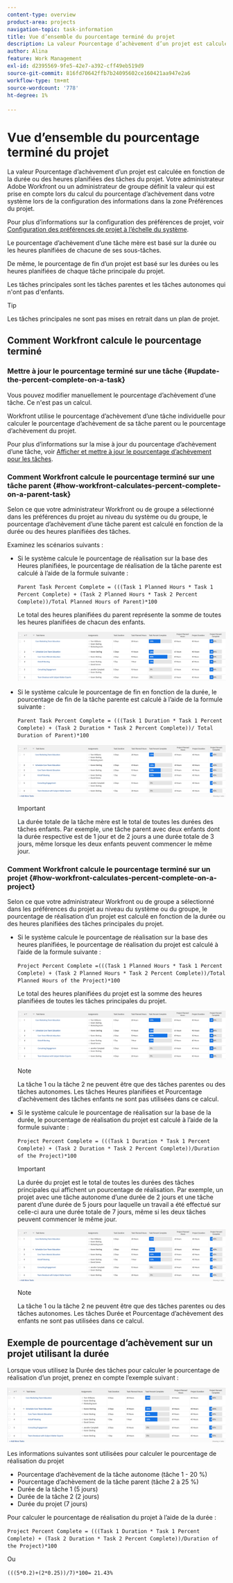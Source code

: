 ```yaml
---
content-type: overview
product-area: projects
navigation-topic: task-information
title: Vue d’ensemble du pourcentage terminé du projet
description: La valeur Pourcentage d’achèvement d’un projet est calculée en fonction de la durée planifiée ou des heures planifiées des tâches du projet. Votre administrateur Adobe Workfront ou un administrateur de groupe définit la valeur qui est prise en compte lors du calcul du pourcentage d’achèvement dans votre système lors de la configuration des informations dans la zone Préférences du projet. Pour plus d’informations sur la configuration des préférences du projet, voir Configuration des préférences du projet à l’échelle du système.
author: Alina
feature: Work Management
exl-id: d2395569-9fe5-42e7-a392-cff49eb519d9
source-git-commit: 816fd70642ffb7b24095602ce160421aa947e2a6
workflow-type: tm+mt
source-wordcount: '778'
ht-degree: 1%

---
```


# Vue d’ensemble du pourcentage terminé du projet

<!-- Audited 01/2024 -->

La valeur Pourcentage d’achèvement d’un projet est calculée en fonction de la durée ou des heures planifiées des tâches du projet. Votre administrateur Adobe Workfront ou un administrateur de groupe définit la valeur qui est prise en compte lors du calcul du pourcentage d’achèvement dans votre système lors de la configuration des informations dans la zone Préférences du projet.

Pour plus d’informations sur la configuration des préférences de projet, voir [Configuration des préférences de projet à l’échelle du système](../../../administration-and-setup/set-up-workfront/configure-system-defaults/set-project-preferences.md).

Le pourcentage d’achèvement d’une tâche mère est basé sur la durée ou les heures planifiées de chacune de ses sous-tâches.

De même, le pourcentage de fin d’un projet est basé sur les durées ou les heures planifiées de chaque tâche principale du projet.

Les tâches principales sont les tâches parentes et les tâches autonomes qui n&#39;ont pas d&#39;enfants.

>[!TIP]
>
>Les tâches principales ne sont pas mises en retrait dans un plan de projet.

## Comment Workfront calcule le pourcentage terminé

### Mettre à jour le pourcentage terminé sur une tâche {#update-the-percent-complete-on-a-task}

Vous pouvez modifier manuellement le pourcentage d’achèvement d’une tâche. Ce n&#39;est pas un calcul.

Workfront utilise le pourcentage d’achèvement d’une tâche individuelle pour calculer le pourcentage d’achèvement de sa tâche parent ou le pourcentage d’achèvement du projet.

Pour plus d’informations sur la mise à jour du pourcentage d’achèvement d’une tâche, voir [Afficher et mettre à jour le pourcentage d’achèvement pour les tâches](../../../manage-work/projects/updating-work-in-a-project/view-update-percent-complete-for-tasks.md).

### Comment Workfront calcule le pourcentage terminé sur une tâche parent {#how-workfront-calculates-percent-complete-on-a-parent-task}

Selon ce que votre administrateur Workfront ou de groupe a sélectionné dans les préférences du projet au niveau du système ou du groupe, le pourcentage d’achèvement d’une tâche parent est calculé en fonction de la durée ou des heures planifiées des tâches.

Examinez les scénarios suivants :

* Si le système calcule le pourcentage de réalisation sur la base des Heures planifiées, le pourcentage de réalisation de la tâche parente est calculé à l’aide de la formule suivante :

  `Parent Task Percent Complete = (((Task 1 Planned Hours * Task 1 Percent Complete) + (Task 2 Planned Hours * Task 2 Percent Complete))/Total Planned Hours of Parent)*100`

  Le total des heures planifiées du parent représente la somme de toutes les heures planifiées de chacun des enfants.

  ![](assets/project-with-tasks-percent-complete-planned-hours-calculation.png)

* Si le système calcule le pourcentage de fin en fonction de la durée, le pourcentage de fin de la tâche parente est calculé à l’aide de la formule suivante :

  `Parent Task Percent Complete = (((Task 1 Duration * Task 1 Percent Complete) + (Task 2 Duration * Task 2 Percent Complete))/ Total Duration of Parent)*100`

  ![](assets/project-with-tasks-percent-complete-duration-calculation.png)

  >[!IMPORTANT]
  >
  >La durée totale de la tâche mère est le total de toutes les durées des tâches enfants. Par exemple, une tâche parent avec deux enfants dont la durée respective est de 1 jour et de 2 jours a une durée totale de 3 jours, même lorsque les deux enfants peuvent commencer le même jour.


### Comment Workfront calcule le pourcentage terminé sur un projet {#how-workfront-calculates-percent-complete-on-a-project}

Selon ce que votre administrateur Workfront ou de groupe a sélectionné dans les préférences du projet au niveau du système ou du groupe, le pourcentage de réalisation d’un projet est calculé en fonction de la durée ou des heures planifiées des tâches principales du projet.

* Si le système calcule le pourcentage de réalisation sur la base des heures planifiées, le pourcentage de réalisation du projet est calculé à l’aide de la formule suivante :

  `Project Percent Complete =(((Task 1 Planned Hours * Task 1 Percent Complete) + (Task 2 Planned Hours * Task 2 Percent Complete))/Total Planned Hours of the Project)*100`

  Le total des heures planifiées du projet est la somme des heures planifiées de toutes les tâches principales du projet.

  ![](assets/project-with-tasks-percent-complete-planned-hours-calculation.png)

  >[!NOTE]
  >
  >La tâche 1 ou la tâche 2 ne peuvent être que des tâches parentes ou des tâches autonomes. Les tâches Heures planifiées et Pourcentage d’achèvement des tâches enfants ne sont pas utilisées dans ce calcul.

* Si le système calcule le pourcentage de réalisation sur la base de la durée, le pourcentage de réalisation du projet est calculé à l’aide de la formule suivante :

  `Project Percent Complete = (((Task 1 Duration * Task 1 Percent Complete) + (Task 2 Duration * Task 2 Percent Complete))/Duration of the Project)*100`

  >[!IMPORTANT]
  >
  >La durée du projet est le total de toutes les durées des tâches principales qui affichent un pourcentage de réalisation. Par exemple, un projet avec une tâche autonome d’une durée de 2 jours et une tâche parent d’une durée de 5 jours pour laquelle un travail a été effectué sur celle-ci aura une durée totale de 7 jours, même si les deux tâches peuvent commencer le même jour.

  ![](assets/project-with-tasks-percent-complete-duration-calculation.png)

  >[!NOTE]
  >
  >La tâche 1 ou la tâche 2 ne peuvent être que des tâches parentes ou des tâches autonomes. Les tâches Durée et Pourcentage d’achèvement des enfants ne sont pas utilisées dans ce calcul.

## Exemple de pourcentage d’achèvement sur un projet utilisant la durée

Lorsque vous utilisez la Durée des tâches pour calculer le pourcentage de réalisation d’un projet, prenez en compte l’exemple suivant :

![](assets/project-with-tasks-percent-complete-duration-calculation.png)

Les informations suivantes sont utilisées pour calculer le pourcentage de réalisation du projet

* Pourcentage d’achèvement de la tâche autonome (tâche 1 - 20 %)
* Pourcentage d’achèvement de la tâche parent (tâche 2 à 25 %)
* Durée de la tâche 1 (5 jours)
* Durée de la tâche 2 (2 jours)
* Durée du projet (7 jours)


Pour calculer le pourcentage de réalisation du projet à l’aide de la durée :

`Project Percent Complete = (((Task 1 Duration * Task 1 Percent Complete) + (Task 2 Duration * Task 2 Percent Complete))/Duration of the Project)*100`

Ou

`(((5*0.2)+(2*0.25))/7)*100= 21.43%`


<!--drafted, this was the old example:

When using the Planned Duration of the tasks to calculate the percent complete of a project, consider the following example:

percent_complete_on_project_example.png

Only the parent task (Task 1) and the standalone task (Task 8) are used to calculate the percent complete of the project.

The secondary parents of Task 1 are used to calculate the percent complete of the main parent (Task 1).

To calculate the percent complete of the main parent (Task 1), first calculate the percent complete of its secondary parents:

Task 5 Percent Complete = ((14 * 0.75 + 12 * 0.25)/(12 + 14))*100 = 51.92%

Task 2 Percent Complete = ((5 * 0.7 + 2 * 0.5)/(5 + 2))*100 = 64.29 %

Then, to calculate the percent complete of the main parent (Task 1), use the following formula:

Task 1 Percent Complete =((56 * 0.5192 + 7 * 0.6429)/63)*100 = 53.29%

To calculate the percent complete of the project, you will need to have the following numbers ready:

Task 1 Duration (63 hours) and Percent Complete (53.29%)
Task 8 Duration (100 hours) and Percent Complete (4%)
Now, to calculate the percent complete of the project, use the following formula:

Project Percent Complete =((100 * 0.04 + 63 * 0.5329))/163)*100 = 23.05%
-->